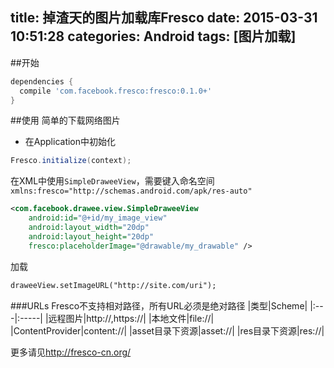 title: 掉渣天的图片加载库Fresco
date: 2015-03-31 10:51:28
categories: Android
tags: [图片加载]
---
<!--more-->
##开始
```gradle
dependencies {
  compile 'com.facebook.fresco:fresco:0.1.0+'
}
```
##使用
简单的下载网络图片
- 在Application中初始化
```java
Fresco.initialize(context);
```
在XML中使用`SimpleDraweeView`，需要键入命名空间`xmlns:fresco="http://schemas.android.com/apk/res-auto"`
```xml
<com.facebook.drawee.view.SimpleDraweeView
	android:id="@+id/my_image_view"
	android:layout_width="20dp"
    android:layout_height="20dp"
    fresco:placeholderImage="@drawable/my_drawable" />
```
加载
```xml
draweeView.setImageURL("http://site.com/uri");
```
###URLs
Fresco不支持相对路径，所有URL必须是绝对路径
|类型|Scheme|
|:---|:-----|
|远程图片|http://,https://|
|本地文件|file://|
|ContentProvider|content://|
|asset目录下资源|asset://|
|res目录下资源|res://|

更多请见<http://fresco-cn.org/>